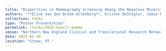 ```yaml
---
title: "Disparities in Mammography Screening Among the Nepalese Minority Population in Vermont"
authors: "**Eline van den Broek-Altenburg**, Kristen DeStigter, Jamie Benson, Abimbola Leslie"
collection: talks
type: "Poster Presentation"
permalink: /talks/2023-nnectr-mammo
venue: "Northern New England Clinical and Translational Research Network CO-OP Meeting"
date: 2023-01-29
location: "Stowe, VT."
---
```

